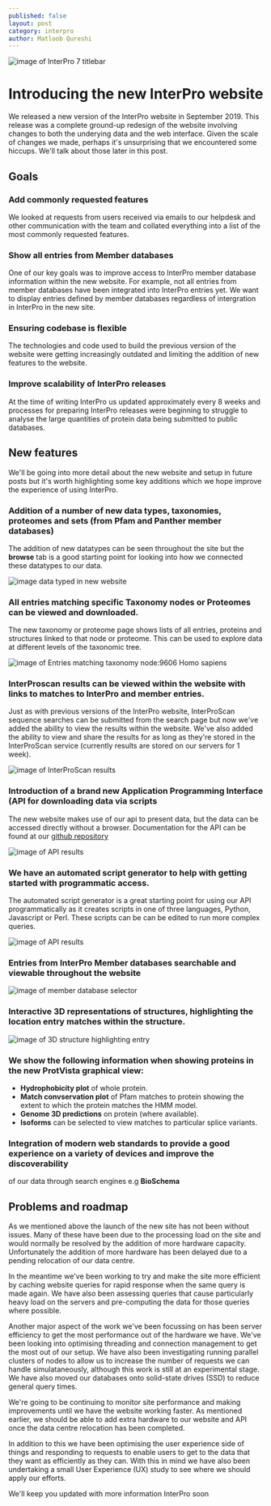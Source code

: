 ```yaml
---
published: false
layout: post
category: interpro
author: Matloob Qureshi
---
```



![image of InterPro 7 titlebar](https://github.com/ProteinsWebTeam/interpro-blog/blob/master/assets/media/images/posts/interpro7-titlebar.png)

# Introducing the new InterPro website

We released a new version of the InterPro website in September 2019. This release was a complete ground-up redesign 
of the website involving changes to both the underying data and the web interface. Given the scale of changes we made, 
perhaps it's unsurprising that we encountered some hiccups. We'll talk about those later in this post.

## Goals
### Add commonly requested features
We looked at requests from users received via emails to our helpdesk and other communication with the team and collated everything into a list of the most commonly requested features.
### Show all entries from Member databases
One of our key goals was to improve access to InterPro member database information within the new website. For example, not all entries from member databases have been integrated into InterPro entries yet. We want to display entries defined by member databases regardless of intergration in InterPro in the new site.
### Ensuring codebase is flexible
The technologies and code used to build the previous version of the website were getting increasingly outdated and
limiting the addition of new features to the website.
### Improve scalability of InterPro releases
At the time of writing InterPro us updated approximately every 8 weeks and processes for preparing InterPro releases
were beginning to struggle to analyse the large quantities of protein data being submitted to public databases.

## New features
We'll be going into more detail about the new website and setup in future posts but it's worth highlighting some 
key additions which we hope improve the experience of using InterPro.

### Addition of a number of new data types, taxonomies, proteomes and sets (from Pfam and Panther member databases)
The addition of new datatypes can be seen throughout the site but the **browse** tab is a good starting point for looking into how we connected these datatypes to our data.

![image data typed in new website](https://github.com/ProteinsWebTeam/interpro-blog/blob/master/assets/media/images/posts/interpro7-data-types.png)

### All entries matching specific **Taxonomy nodes** or Proteomes can be viewed and downloaded.
The new taxonomy or proteome page shows lists of all entries, proteins and structures linked to that node or proteome. This can be used to explore data at different levels of the taxonomic tree.

![image of Entries matching taxonomy node:9606 Homo sapiens](https://github.com/ProteinsWebTeam/interpro-blog/blob/master/assets/media/images/posts/interpro7-homo-sapiens-taxonomy-entry-view.png)

### InterProscan results can be viewed within the website with links to matches to InterPro and member entries.
Just as with previous versions of the InterPro website, InterProScan sequence searches can be submitted from the search page but now we've added the ability to view the results within the website. We've also added the ability to view and share the results for as long as they're stored in the InterProScan service (currently results are stored on our servers for 1 week).

![image of InterProScan results](https://github.com/ProteinsWebTeam/interpro-blog/blob/master/assets/media/images/posts/interpro7-interproscan-results.png)

### Introduction of a brand new Application Programming Interface (API for downloading data via scripts
The new website makes use of our api to present data, but the data can be accessed directly without a browser. Documentation for the API can be found at our [github repository](https://github.com/ProteinsWebTeam/interpro7-api/tree/master/docs)

![image of API results](https://github.com/ProteinsWebTeam/interpro-blog/blob/master/assets/media/images/posts/interpro7-api-json.png)

### We have an automated script generator to help with getting started with programmatic access.
The automated script generator is a great starting point for using our API programmatically as it creates scripts in one of three languages, Python, Javascript or Perl. These scripts can be can be edited to run more complex queries.

![image of API results](https://github.com/ProteinsWebTeam/interpro-blog/blob/master/assets/media/images/posts/interpro7-script-generator.png)

### Entries from InterPro Member databases searchable and viewable throughout the website
![image of member database selector](https://github.com/ProteinsWebTeam/interpro-blog/blob/master/assets/media/images/posts/interpro7-member-databases.png)
### Interactive 3D representations of structures, highlighting the location entry matches within the structure.
![image of 3D structure highlighting entry](https://github.com/ProteinsWebTeam/interpro-blog/blob/master/assets/media/images/posts/interpro7-litemol.png)
### We show the following information when showing proteins in the new ProtVista graphical view:
  * **Hydrophobicity plot** of whole protein.
  * **Match convservation plot** of Pfam matches to protein showing the extent to which the protein matches the HMM model.
  * **Genome 3D predictions** on protein (where available).
  * **Isoforms** can be selected to view matches to particular splice variants.
### Integration of modern web standards to provide a good experience on a variety of devices and improve the discoverability 
of our data through search engines e.g **BioSchema**

## Problems and roadmap
As we mentioned above the launch of the new site has not been without issues. Many of these have been due to
the processing load on the site and would normally be resolved by the addition of more hardware capacity. 
Unfortunately the addition of more hardware has been delayed due to a pending relocation of our data centre.

In the meantime we've been working to try and make the site more efficient by caching website queries for rapid
response when the same query is made again. We have also been assessing queries that cause particularly heavy load 
on the servers and pre-computing the data for those queries where possible.

Another major aspect of the work we've been focussing on has been server efficiency to get the most performance out
of the hardware we have. We've been looking into optimising threading and connection management to get the most out
of our setup. We have also been investigating running parallel clusters of nodes to allow us to increase the number of
requests we can handle simulataneously, although this work is still at an experimental stage. We have also moved our 
databases onto solid-state drives (SSD) to reduce general query times.

We're going to be continuing to monitor site performance and making improvements until we have the website working
faster. As mentioned earlier, we should be able to add extra hardware to our website and API once the data centre 
relocation has been completed.

In addition to this we have been optimising the user experience side of things and responding to requests to enable
users to get to the data that they want as efficiently as they can. With this in mind we have also been undertaking
a small User Experience (UX) study to see where we should apply our efforts. 

We'll keep you updated with more information InterPro soon




